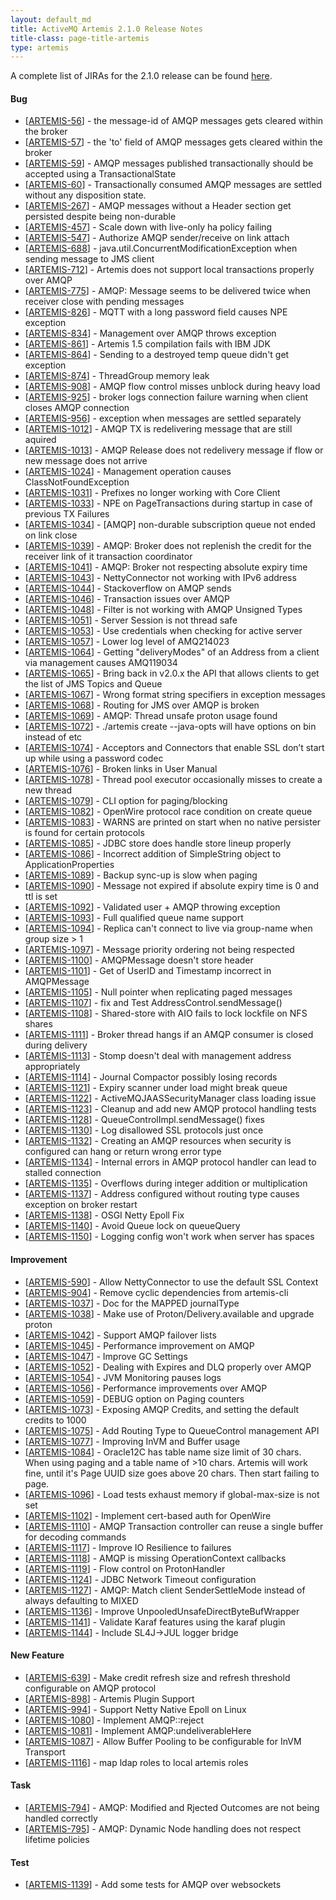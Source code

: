 ```yaml
--- 
layout: default_md
title: ActiveMQ Artemis 2.1.0 Release Notes
title-class: page-title-artemis
type: artemis
---
```


A complete list of JIRAs for the 2.1.0 release can be found [here](https://issues.apache.org/jira/secure/ReleaseNote.jspa?projectId=12315920&version=12339963).

#### Bug

* \[[ARTEMIS-56](https://issues.apache.org/jira/browse/ARTEMIS-56)\] - the message-id of AMQP messages gets cleared within the broker
* \[[ARTEMIS-57](https://issues.apache.org/jira/browse/ARTEMIS-57)\] - the 'to' field of AMQP messages gets cleared within the broker
* \[[ARTEMIS-59](https://issues.apache.org/jira/browse/ARTEMIS-59)\] - AMQP messages published transactionally should be accepted using a TransactionalState
* \[[ARTEMIS-60](https://issues.apache.org/jira/browse/ARTEMIS-60)\] - Transactionally consumed AMQP messages are settled without any disposition state.
* \[[ARTEMIS-267](https://issues.apache.org/jira/browse/ARTEMIS-267)\] - AMQP messages without a Header section get persisted despite being non-durable
* \[[ARTEMIS-457](https://issues.apache.org/jira/browse/ARTEMIS-457)\] - Scale down with live-only ha policy failing
* \[[ARTEMIS-547](https://issues.apache.org/jira/browse/ARTEMIS-547)\] - Authorize AMQP sender/receive on link attach
* \[[ARTEMIS-688](https://issues.apache.org/jira/browse/ARTEMIS-688)\] - java.util.ConcurrentModificationException when sending message to JMS client
* \[[ARTEMIS-712](https://issues.apache.org/jira/browse/ARTEMIS-712)\] - Artemis does not support local transactions properly over AMQP
* \[[ARTEMIS-775](https://issues.apache.org/jira/browse/ARTEMIS-775)\] - AMQP: Message seems to be delivered twice when receiver close with pending messages
* \[[ARTEMIS-826](https://issues.apache.org/jira/browse/ARTEMIS-826)\] - MQTT with a long password field causes NPE exception
* \[[ARTEMIS-834](https://issues.apache.org/jira/browse/ARTEMIS-834)\] - Management over AMQP throws exception
* \[[ARTEMIS-861](https://issues.apache.org/jira/browse/ARTEMIS-861)\] - Artemis 1.5 compilation fails with IBM JDK
* \[[ARTEMIS-864](https://issues.apache.org/jira/browse/ARTEMIS-864)\] - Sending to a destroyed temp queue didn't get exception
* \[[ARTEMIS-874](https://issues.apache.org/jira/browse/ARTEMIS-874)\] - ThreadGroup memory leak
* \[[ARTEMIS-908](https://issues.apache.org/jira/browse/ARTEMIS-908)\] - AMQP flow control misses unblock during heavy load
* \[[ARTEMIS-925](https://issues.apache.org/jira/browse/ARTEMIS-925)\] - broker logs connection failure warning when client closes AMQP connection
* \[[ARTEMIS-956](https://issues.apache.org/jira/browse/ARTEMIS-956)\] - exception when messages are settled separately
* \[[ARTEMIS-1012](https://issues.apache.org/jira/browse/ARTEMIS-1012)\] - AMQP TX is redelivering message that are still aquired
* \[[ARTEMIS-1013](https://issues.apache.org/jira/browse/ARTEMIS-1013)\] - AMQP Release does not redelivery message if flow or new message does not arrive
* \[[ARTEMIS-1024](https://issues.apache.org/jira/browse/ARTEMIS-1024)\] - Management operation causes ClassNotFoundException
* \[[ARTEMIS-1031](https://issues.apache.org/jira/browse/ARTEMIS-1031)\] - Prefixes no longer working with Core Client
* \[[ARTEMIS-1033](https://issues.apache.org/jira/browse/ARTEMIS-1033)\] - NPE on PageTransactions during startup in case of previous TX Failures
* \[[ARTEMIS-1034](https://issues.apache.org/jira/browse/ARTEMIS-1034)\] - \[AMQP\] non-durable subscription queue not ended on link close
* \[[ARTEMIS-1039](https://issues.apache.org/jira/browse/ARTEMIS-1039)\] - AMQP: Broker does not replenish the credit for the receiver link of it transaction coordinator
* \[[ARTEMIS-1041](https://issues.apache.org/jira/browse/ARTEMIS-1041)\] - AMQP: Broker not respecting absolute expiry time
* \[[ARTEMIS-1043](https://issues.apache.org/jira/browse/ARTEMIS-1043)\] - NettyConnector not working with IPv6 address
* \[[ARTEMIS-1044](https://issues.apache.org/jira/browse/ARTEMIS-1044)\] - Stackoverflow on AMQP sends
* \[[ARTEMIS-1046](https://issues.apache.org/jira/browse/ARTEMIS-1046)\] - Transaction issues over AMQP
* \[[ARTEMIS-1048](https://issues.apache.org/jira/browse/ARTEMIS-1048)\] - Filter is not working with AMQP Unsigned Types
* \[[ARTEMIS-1051](https://issues.apache.org/jira/browse/ARTEMIS-1051)\] - Server Session is not thread safe
* \[[ARTEMIS-1053](https://issues.apache.org/jira/browse/ARTEMIS-1053)\] - Use credentials when checking for active server
* \[[ARTEMIS-1057](https://issues.apache.org/jira/browse/ARTEMIS-1057)\] - Lower log level of AMQ214023
* \[[ARTEMIS-1064](https://issues.apache.org/jira/browse/ARTEMIS-1064)\] - Getting "deliveryModes" of an Address from a client via management causes AMQ119034
* \[[ARTEMIS-1065](https://issues.apache.org/jira/browse/ARTEMIS-1065)\] - Bring back in v2.0.x the API that allows clients to get the list of JMS Topics and Queue
* \[[ARTEMIS-1067](https://issues.apache.org/jira/browse/ARTEMIS-1067)\] - Wrong format string specifiers in exception messages
* \[[ARTEMIS-1068](https://issues.apache.org/jira/browse/ARTEMIS-1068)\] - Routing for JMS over AMQP is broken
* \[[ARTEMIS-1069](https://issues.apache.org/jira/browse/ARTEMIS-1069)\] - AMQP: Thread unsafe proton usage found
* \[[ARTEMIS-1072](https://issues.apache.org/jira/browse/ARTEMIS-1072)\] - ./artemis create --java-opts will have options on bin instead of etc
* \[[ARTEMIS-1074](https://issues.apache.org/jira/browse/ARTEMIS-1074)\] - Acceptors and Connectors that enable SSL don’t start up while using a password codec
* \[[ARTEMIS-1076](https://issues.apache.org/jira/browse/ARTEMIS-1076)\] - Broken links in User Manual
* \[[ARTEMIS-1078](https://issues.apache.org/jira/browse/ARTEMIS-1078)\] - Thread pool executor occasionally misses to create a new thread
* \[[ARTEMIS-1079](https://issues.apache.org/jira/browse/ARTEMIS-1079)\] - CLI option for paging/blocking
* \[[ARTEMIS-1082](https://issues.apache.org/jira/browse/ARTEMIS-1082)\] - OpenWire protocol race condition on create queue
* \[[ARTEMIS-1083](https://issues.apache.org/jira/browse/ARTEMIS-1083)\] - WARNS are printed on start when no native persister is found for certain protocols
* \[[ARTEMIS-1085](https://issues.apache.org/jira/browse/ARTEMIS-1085)\] - JDBC store does handle store lineup properly
* \[[ARTEMIS-1086](https://issues.apache.org/jira/browse/ARTEMIS-1086)\] - Incorrect addition of SimpleString object to ApplicationProperties
* \[[ARTEMIS-1089](https://issues.apache.org/jira/browse/ARTEMIS-1089)\] - Backup sync-up is slow when paging
* \[[ARTEMIS-1090](https://issues.apache.org/jira/browse/ARTEMIS-1090)\] - Message not expired if absolute expiry time is 0 and ttl is set
* \[[ARTEMIS-1092](https://issues.apache.org/jira/browse/ARTEMIS-1092)\] - Validated user + AMQP throwing exception
* \[[ARTEMIS-1093](https://issues.apache.org/jira/browse/ARTEMIS-1093)\] - Full qualified queue name support
* \[[ARTEMIS-1094](https://issues.apache.org/jira/browse/ARTEMIS-1094)\] - Replica can't connect to live via group-name when group size &gt; 1
* \[[ARTEMIS-1097](https://issues.apache.org/jira/browse/ARTEMIS-1097)\] - Message priority ordering not being respected
* \[[ARTEMIS-1100](https://issues.apache.org/jira/browse/ARTEMIS-1100)\] - AMQPMessage doesn't store header
* \[[ARTEMIS-1101](https://issues.apache.org/jira/browse/ARTEMIS-1101)\] - Get of UserID and Timestamp incorrect in AMQPMessage
* \[[ARTEMIS-1105](https://issues.apache.org/jira/browse/ARTEMIS-1105)\] - Null pointer when replicating paged messages
* \[[ARTEMIS-1107](https://issues.apache.org/jira/browse/ARTEMIS-1107)\] - fix and Test AddressControl.sendMessage()
* \[[ARTEMIS-1108](https://issues.apache.org/jira/browse/ARTEMIS-1108)\] - Shared-store with AIO fails to lock lockfile on NFS shares
* \[[ARTEMIS-1111](https://issues.apache.org/jira/browse/ARTEMIS-1111)\] - Broker thread hangs if an AMQP consumer is closed during delivery
* \[[ARTEMIS-1113](https://issues.apache.org/jira/browse/ARTEMIS-1113)\] - Stomp doesn't deal with management address appropriately
* \[[ARTEMIS-1114](https://issues.apache.org/jira/browse/ARTEMIS-1114)\] - Journal Compactor possibly losing records
* \[[ARTEMIS-1121](https://issues.apache.org/jira/browse/ARTEMIS-1121)\] - Expiry scanner under load might break queue
* \[[ARTEMIS-1122](https://issues.apache.org/jira/browse/ARTEMIS-1122)\] - ActiveMQJAASSecurityManager class loading issue
* \[[ARTEMIS-1123](https://issues.apache.org/jira/browse/ARTEMIS-1123)\] - Cleanup and add new AMQP protocol handling tests
* \[[ARTEMIS-1128](https://issues.apache.org/jira/browse/ARTEMIS-1128)\] - QueueControlImpl.sendMessage() fixes
* \[[ARTEMIS-1130](https://issues.apache.org/jira/browse/ARTEMIS-1130)\] - Log disallowed SSL protocols just once
* \[[ARTEMIS-1132](https://issues.apache.org/jira/browse/ARTEMIS-1132)\] - Creating an AMQP resources when security is configured can hang or return wrong error type
* \[[ARTEMIS-1134](https://issues.apache.org/jira/browse/ARTEMIS-1134)\] - Internal errors in AMQP protocol handler can lead to stalled connection
* \[[ARTEMIS-1135](https://issues.apache.org/jira/browse/ARTEMIS-1135)\] - Overflows during integer addition or multiplication
* \[[ARTEMIS-1137](https://issues.apache.org/jira/browse/ARTEMIS-1137)\] - Address configured without routing type causes exception on broker restart
* \[[ARTEMIS-1138](https://issues.apache.org/jira/browse/ARTEMIS-1138)\] - OSGI Netty Epoll Fix
* \[[ARTEMIS-1140](https://issues.apache.org/jira/browse/ARTEMIS-1140)\] - Avoid Queue lock on queueQuery
* \[[ARTEMIS-1150](https://issues.apache.org/jira/browse/ARTEMIS-1150)\] - Logging config won't work when server has spaces

#### Improvement

* \[[ARTEMIS-590](https://issues.apache.org/jira/browse/ARTEMIS-590)\] - Allow NettyConnector to use the default SSL Context
* \[[ARTEMIS-904](https://issues.apache.org/jira/browse/ARTEMIS-904)\] - Remove cyclic dependencies from artemis-cli
* \[[ARTEMIS-1037](https://issues.apache.org/jira/browse/ARTEMIS-1037)\] - Doc for the MAPPED journalType
* \[[ARTEMIS-1038](https://issues.apache.org/jira/browse/ARTEMIS-1038)\] - Make use of Proton/Delivery.available and upgrade proton
* \[[ARTEMIS-1042](https://issues.apache.org/jira/browse/ARTEMIS-1042)\] - Support AMQP failover lists
* \[[ARTEMIS-1045](https://issues.apache.org/jira/browse/ARTEMIS-1045)\] - Performance improvement on AMQP
* \[[ARTEMIS-1047](https://issues.apache.org/jira/browse/ARTEMIS-1047)\] - Improve GC Settings
* \[[ARTEMIS-1052](https://issues.apache.org/jira/browse/ARTEMIS-1052)\] - Dealing with Expires and DLQ properly over AMQP
* \[[ARTEMIS-1054](https://issues.apache.org/jira/browse/ARTEMIS-1054)\] - JVM Monitoring pauses logs
* \[[ARTEMIS-1056](https://issues.apache.org/jira/browse/ARTEMIS-1056)\] - Performance improvements over AMQP
* \[[ARTEMIS-1059](https://issues.apache.org/jira/browse/ARTEMIS-1059)\] - DEBUG option on Paging counters
* \[[ARTEMIS-1073](https://issues.apache.org/jira/browse/ARTEMIS-1073)\] - Exposing AMQP Credits, and setting the default credits to 1000
* \[[ARTEMIS-1075](https://issues.apache.org/jira/browse/ARTEMIS-1075)\] - Add Routing Type to QueueControl management API
* \[[ARTEMIS-1077](https://issues.apache.org/jira/browse/ARTEMIS-1077)\] - Improving InVM and Buffer usage
* \[[ARTEMIS-1084](https://issues.apache.org/jira/browse/ARTEMIS-1084)\] - Oracle12C has table name size limit of 30 chars. When using paging and a table name of &gt;10 chars. Artemis will work fine, until it's Page UUID size goes above 20 chars. Then start failing to page.
* \[[ARTEMIS-1096](https://issues.apache.org/jira/browse/ARTEMIS-1096)\] - Load tests exhaust memory if global-max-size is not set
* \[[ARTEMIS-1102](https://issues.apache.org/jira/browse/ARTEMIS-1102)\] - Implement cert-based auth for OpenWire
* \[[ARTEMIS-1110](https://issues.apache.org/jira/browse/ARTEMIS-1110)\] - AMQP Transaction controller can reuse a single buffer for decoding commands
* \[[ARTEMIS-1117](https://issues.apache.org/jira/browse/ARTEMIS-1117)\] - Improve IO Resilience to failures
* \[[ARTEMIS-1118](https://issues.apache.org/jira/browse/ARTEMIS-1118)\] - AMQP is missing OperationContext callbacks
* \[[ARTEMIS-1119](https://issues.apache.org/jira/browse/ARTEMIS-1119)\] - Flow control on ProtonHandler
* \[[ARTEMIS-1124](https://issues.apache.org/jira/browse/ARTEMIS-1124)\] - JDBC Network Timeout configuration
* \[[ARTEMIS-1127](https://issues.apache.org/jira/browse/ARTEMIS-1127)\] - AMQP: Match client SenderSettleMode instead of always defaulting to MIXED
* \[[ARTEMIS-1136](https://issues.apache.org/jira/browse/ARTEMIS-1136)\] - Improve UnpooledUnsafeDirectByteBufWrapper
* \[[ARTEMIS-1141](https://issues.apache.org/jira/browse/ARTEMIS-1141)\] - Validate Karaf features using the karaf plugin
* \[[ARTEMIS-1144](https://issues.apache.org/jira/browse/ARTEMIS-1144)\] - Include SL4J-&gt;JUL logger bridge

#### New Feature

* \[[ARTEMIS-639](https://issues.apache.org/jira/browse/ARTEMIS-639)\] - Make credit refresh size and refresh threshold configurable on AMQP protocol
* \[[ARTEMIS-898](https://issues.apache.org/jira/browse/ARTEMIS-898)\] - Artemis Plugin Support
* \[[ARTEMIS-994](https://issues.apache.org/jira/browse/ARTEMIS-994)\] - Support Netty Native Epoll on Linux
* \[[ARTEMIS-1080](https://issues.apache.org/jira/browse/ARTEMIS-1080)\] - Implement AMQP::reject
* \[[ARTEMIS-1081](https://issues.apache.org/jira/browse/ARTEMIS-1081)\] - Implement AMQP:undeliverableHere
* \[[ARTEMIS-1087](https://issues.apache.org/jira/browse/ARTEMIS-1087)\] - Allow Buffer Pooling to be configurable for InVM Transport
* \[[ARTEMIS-1116](https://issues.apache.org/jira/browse/ARTEMIS-1116)\] - map ldap roles to local artemis roles

#### Task

* \[[ARTEMIS-794](https://issues.apache.org/jira/browse/ARTEMIS-794)\] - AMQP: Modified and Rjected Outcomes are not being handled correctly
* \[[ARTEMIS-795](https://issues.apache.org/jira/browse/ARTEMIS-795)\] - AMQP: Dynamic Node handling does not respect lifetime policies

#### Test

* \[[ARTEMIS-1139](https://issues.apache.org/jira/browse/ARTEMIS-1139)\] - Add some tests for AMQP over websockets
